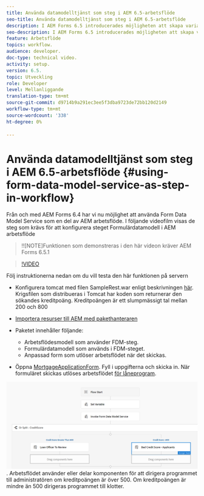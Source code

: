 ```yaml
---
title: Använda datamodelltjänst som steg i AEM 6.5-arbetsflöde
seo-title: Använda datamodelltjänst som steg i AEM 6.5-arbetsflöde
description: I AEM Forms 6.5 introducerades möjligheten att skapa variabler i AEM. Med den här nya funktionen som använder tjänsten Anropa formulärdatamodell i AEM arbetsflöde har det blivit mycket enkelt. I följande video får du hjälp med att använda tjänsten Anropa formulärdatamodell i AEM arbetsflöde.
seo-description: I AEM Forms 6.5 introducerades möjligheten att skapa variabler i AEM. Med den här nya funktionen som använder tjänsten Anropa formulärdatamodell i AEM arbetsflöde har det blivit mycket enkelt. I följande video får du hjälp med att använda tjänsten Anropa formulärdatamodell i AEM arbetsflöde.
feature: Arbetsflöde
topics: workflow.
audience: developer.
doc-type: technical video.
activity: setup.
version: 6.5.
topic: Utveckling
role: Developer
level: Mellanliggande
translation-type: tm+mt
source-git-commit: d9714b9a291ec3ee5f3dba9723de72bb120d2149
workflow-type: tm+mt
source-wordcount: '338'
ht-degree: 0%

---
```



# Använda datamodelltjänst som steg i AEM 6.5-arbetsflöde {#using-form-data-model-service-as-step-in-workflow}

Från och med AEM Forms 6.4 har vi nu möjlighet att använda Form Data Model Service som en del av AEM arbetsflöde. I följande videofilm visas de steg som krävs för att konfigurera steget Formulärdatamodell i AEM arbetsflöde

>!![NOTE]Funktionen som demonstreras i den här videon kräver AEM Forms 6.5.1


>[!VIDEO](https://video.tv.adobe.com/v/28145?quality=9&learn=on)

Följ instruktionerna nedan om du vill testa den här funktionen på servern

* Konfigurera tomcat med filen SampleRest.war enligt beskrivningen [här](https://helpx.adobe.com/experience-manager/kt/forms/using/preparing-datasource-for-form-data-model-tutorial-use.html). Krigsfilen som distribueras i Tomcat har koden som returnerar den sökandes kreditpoäng. Kreditpoängen är ett slumpmässigt tal mellan 200 och 800

* [ Importera resurser till AEM med pakethanteraren](assets/aem65-loanapplication.zip)
* Paketet innehåller följande:

   * Arbetsflödesmodell som använder FDM-steg.
   * Formulärdatamodell som används i FDM-steget.
   * Anpassad form som utlöser arbetsflödet när det skickas.
* Öppna [MortgageApplicationForm](http://localhost:4502/content/dam/formsanddocuments/loanapplication/jcr:content?wcmmode=disabled). Fyll i uppgifterna och skicka in. När formuläret skickas utlöses arbetsflödet [för låneprogram](http://http://localhost:4502/editor.html/conf/global/settings/workflow/models/LoanApplication2.html).

![ arbetsflöde  ](assets/invokefdm651.PNG).
Arbetsflödet använder eller delar komponenten för att dirigera programmet till administratören om kreditpoängen är över 500. Om kreditpoängen är mindre än 500 dirigeras programmet till klotter.
